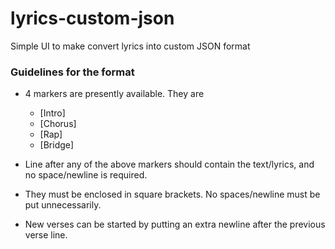 # lyrics-custom-json
Simple UI to make convert lyrics into custom JSON format   

### Guidelines for the format
* 4 markers are presently available. They are
  * [Intro]
  * [Chorus]
  * [Rap]
  * [Bridge] 
  
* Line after any of the above markers should contain the text/lyrics, and no space/newline is required. 

* They must be enclosed in square brackets.
No spaces/newline must be put unnecessarily.

* New verses can be started by putting an extra newline after the previous verse line.